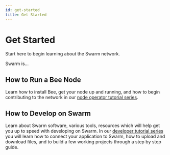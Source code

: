 ```yaml
---
id: get-started
title: Get Started
---
```

# Get Started 
 
Start here to begin learning about the Swarm network.

Swarm is...

## How to Run a Bee Node

Learn how to install Bee, get your node up and running, and how to begin contributing to the network in our [node operator tutorial series](node-operator).

## How to Develop on Swarm

Learn about Swarm software, various tools, resources which will help get you up to speed with developing on Swarm. In our [developer tutorial series](developer) you will learn how to connect your application to Swarm, how to upload and download files, and to build a few working projects through a step by step guide.
